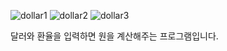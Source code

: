 ![dollar1](https://github.com/user-attachments/assets/8a172df2-c3b5-46fc-8224-5d6f0c0a621f)
![dollar2](https://github.com/user-attachments/assets/72af9f4d-64c2-4af9-a90c-170d1d5322e4)
![dollar3](https://github.com/user-attachments/assets/0df372d3-d9b9-445c-940c-61b934467a90)

달러와 환율을 입력하면 원을 계산해주는 프로그램입니다.
